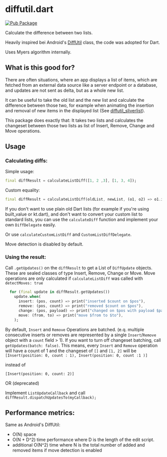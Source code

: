 # diffutil.dart

[![Pub Package](https://img.shields.io/pub/v/diffutil_dart.svg)](https://pub.dartlang.org/packages/diffutil_dart)


Calculate the difference between two lists.

Heavily inspired bei Android's [DiffUtil](https://developer.android.com/reference/kotlin/androidx/recyclerview/widget/DiffUtil) class, the code was adopted for Dart.

Uses Myers algorithm internally. 


## What is this good for?

There are often situations, where an app displays a list of items, which are fetched from an external data source like a server endpoint or a database, and updates are not
sent as delta, but as a whole new list.

It can be useful to take the old list and the new list and calculate the difference between those two, for example when animating the insertion and removal of new
items in the displayed list (See [diffutil_sliverlist](https://pub.dev/packages/diffutil_sliverlist)).

This package does exactly that:
It takes two lists and calculates the changeset between those two lists as list of Insert, Remove, Change and Move operations.


## Usage

### Calculating diffs:

Simple usage:

```dart
final diffResult = calculateListDiff([1, 2 ,3], [1, 3, 4]);
```

Custom equality:

```dart
final diffResult = calculateListDiff(oldList, newList, (o1, o2) => o1.id == o2.id);
```

If you don't want to use plain old Dart lists (for example if you're using built_value or kt.dart), and don't want to convert your custom list 
to standard lists, you can use
the `calculateDiff` function and implement your own `DiffDelegate` easily.

Or use `calculateCustomListDiff` and `CustomListDiffDelegate`.

Move detection is disabled by default. 

### Using the result:

Call `.getUpdates()` on the `diffResult` to get a List of `DiffUpdate` objects. These are sealed classes of type Insert, Remove, Change or Move.
Move operations are only calculated if `calculateListDiff` was called with `detectMoves: true`


```dart
  for (final update in diffResult.getUpdates())
    update.when(
      insert: (pos, count) => print("inserted $count on $pos"),
      remove: (pos, count) => print("removed $count on $pos"),
      change: (pos, payload) => print("changed on $pos with payload $payload"),
      move: (from, to) => print("move $from to $to"),
    );
```

By default, `Insert` and `Remove` Operations are batched. (e.q. multiple consecutive inserts or removes are represented by a single `Insert`/`Remove` object with a `count` field > 1).
If you want to turn off changeset batching, call `getUpdates(batch: false)`.
This means, every `Insert` and `Remove` operation will have a count of 1 and the changeset of `[]` and `[1, 2]` will be 
`[Insert(position: 0, count : 1), Insert(position: 0, count :1 )]` 

instead of

`[Insert(position: 0, count: 2)]`


OR (deprecated)

Implement `ListUpdateCallback` and call `diffResult.dispatchUpdatesTo(myCallback);`

## Performance metrics:

Same as Android's DiffUtil:

 - O(N) space 
 - O(N + D^2) time performance where D is the length of the edit script.
 - additional O(N^2) time where N is the total number of added and removed items if move detection is enabled
 

